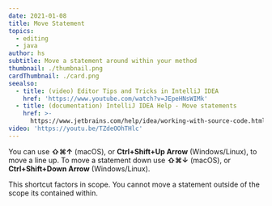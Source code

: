 ```yaml
---
date: 2021-01-08
title: Move Statement
topics:
  - editing
  - java
author: hs
subtitle: Move a statement around within your method
thumbnail: ./thumbnail.png
cardThumbnail: ./card.png
seealso:
  - title: (video) Editor Tips and Tricks in IntelliJ IDEA
    href: 'https://www.youtube.com/watch?v=JEpeHNsWIMk'
  - title: (documentation) IntelliJ IDEA Help - Move statements
    href: >-
      https://www.jetbrains.com/help/idea/working-with-source-code.html#editor_statement_select
video: 'https://youtu.be/TZdeOOhTHlc'
---
```

You can use **⇧⌘↑** (macOS), or **Ctrl+Shift+Up Arrow** (Windows/Linux), to move a line up. To move a statement down use **⇧⌘↓** (macOS), or **Ctrl+Shift+Down Arrow** (Windows/Linux).   
 
This shortcut factors in scope. You cannot move a statement outside of the scope its contained within.
